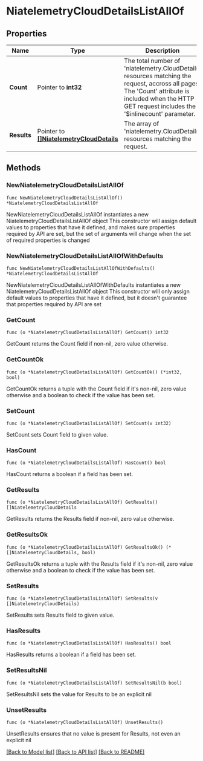 # NiatelemetryCloudDetailsListAllOf

## Properties

Name | Type | Description | Notes
------------ | ------------- | ------------- | -------------
**Count** | Pointer to **int32** | The total number of &#39;niatelemetry.CloudDetails&#39; resources matching the request, accross all pages. The &#39;Count&#39; attribute is included when the HTTP GET request includes the &#39;$inlinecount&#39; parameter. | [optional] 
**Results** | Pointer to [**[]NiatelemetryCloudDetails**](NiatelemetryCloudDetails.md) | The array of &#39;niatelemetry.CloudDetails&#39; resources matching the request. | [optional] 

## Methods

### NewNiatelemetryCloudDetailsListAllOf

`func NewNiatelemetryCloudDetailsListAllOf() *NiatelemetryCloudDetailsListAllOf`

NewNiatelemetryCloudDetailsListAllOf instantiates a new NiatelemetryCloudDetailsListAllOf object
This constructor will assign default values to properties that have it defined,
and makes sure properties required by API are set, but the set of arguments
will change when the set of required properties is changed

### NewNiatelemetryCloudDetailsListAllOfWithDefaults

`func NewNiatelemetryCloudDetailsListAllOfWithDefaults() *NiatelemetryCloudDetailsListAllOf`

NewNiatelemetryCloudDetailsListAllOfWithDefaults instantiates a new NiatelemetryCloudDetailsListAllOf object
This constructor will only assign default values to properties that have it defined,
but it doesn't guarantee that properties required by API are set

### GetCount

`func (o *NiatelemetryCloudDetailsListAllOf) GetCount() int32`

GetCount returns the Count field if non-nil, zero value otherwise.

### GetCountOk

`func (o *NiatelemetryCloudDetailsListAllOf) GetCountOk() (*int32, bool)`

GetCountOk returns a tuple with the Count field if it's non-nil, zero value otherwise
and a boolean to check if the value has been set.

### SetCount

`func (o *NiatelemetryCloudDetailsListAllOf) SetCount(v int32)`

SetCount sets Count field to given value.

### HasCount

`func (o *NiatelemetryCloudDetailsListAllOf) HasCount() bool`

HasCount returns a boolean if a field has been set.

### GetResults

`func (o *NiatelemetryCloudDetailsListAllOf) GetResults() []NiatelemetryCloudDetails`

GetResults returns the Results field if non-nil, zero value otherwise.

### GetResultsOk

`func (o *NiatelemetryCloudDetailsListAllOf) GetResultsOk() (*[]NiatelemetryCloudDetails, bool)`

GetResultsOk returns a tuple with the Results field if it's non-nil, zero value otherwise
and a boolean to check if the value has been set.

### SetResults

`func (o *NiatelemetryCloudDetailsListAllOf) SetResults(v []NiatelemetryCloudDetails)`

SetResults sets Results field to given value.

### HasResults

`func (o *NiatelemetryCloudDetailsListAllOf) HasResults() bool`

HasResults returns a boolean if a field has been set.

### SetResultsNil

`func (o *NiatelemetryCloudDetailsListAllOf) SetResultsNil(b bool)`

 SetResultsNil sets the value for Results to be an explicit nil

### UnsetResults
`func (o *NiatelemetryCloudDetailsListAllOf) UnsetResults()`

UnsetResults ensures that no value is present for Results, not even an explicit nil

[[Back to Model list]](../README.md#documentation-for-models) [[Back to API list]](../README.md#documentation-for-api-endpoints) [[Back to README]](../README.md)


